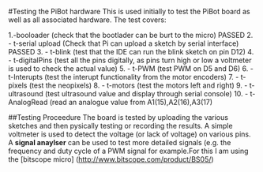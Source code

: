 #Testing the PiBot hardware
This is used initially to test the PiBot board as well as all associated hardware. The test covers:

1.-booloader (check that the bootlader can be burt to the micro) PASSED 
2. - t-serial upload (Check that Pi can upload a sketch by serial interface) PASSED
3. - t-blink (test that the IDE can run the blink sketch on pin D12)
4. - t-digitalPins (test all the pins digitally, as pins turn high or low a voltmeter is used to check the actual value)
5. - t-PWM (test PWM on D5 and D6) 
6. - t-Interupts (test the interupt functionality from the motor encoders)
7. - t-pixels (test the neopixels)
8. - t-motors (test the motors left and right)
9. - t-ultrasound (test ultrasound value and display through serial console)
10. - t-AnalogRead (read an analogue value from A1(15),A2(16),A3(17)

##Testing Proceedure
The board is tested by uploading the various sketches and then pysically testing or recording the results. A simple voltmeter is used to detect the voltage (or lack of voltage) on various pins.  A **signal anaylser** can be used to test more detailed signals (e.g. the frequency and duty cycle of a PWM signal for example.For this I am using the [bitscope micro] (http://www.bitscope.com/product/BS05/)


